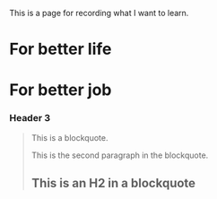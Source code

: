 This is a page for recording what I want to learn.

# For better life

# For better job

### Header 3

> This is a blockquote.
> 
> This is the second paragraph in the blockquote.
>
> ## This is an H2 in a blockquote
